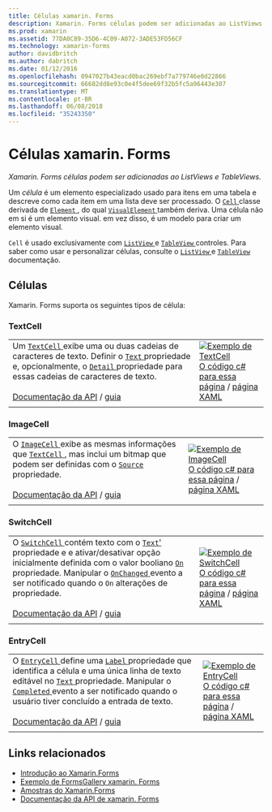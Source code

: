 ```yaml
---
title: Células xamarin. Forms
description: Xamarin. Forms células podem ser adicionadas ao ListViews e TableViews. Este artigo lista as células incluídas no xamarin. Forms.
ms.prod: xamarin
ms.assetid: 77DA0C89-35D6-4C09-A072-3ADE53FD56CF
ms.technology: xamarin-forms
author: davidbritch
ms.author: dabritch
ms.date: 01/12/2016
ms.openlocfilehash: 0947027b43eacd0bac269ebf7a779746e0d22866
ms.sourcegitcommit: 66682dd8e93c0e4f5dee69f32b5fc5a96443e307
ms.translationtype: MT
ms.contentlocale: pt-BR
ms.lasthandoff: 06/08/2018
ms.locfileid: "35243350"
---
```

# <a name="xamarinforms-cells"></a>Células xamarin. Forms

_Xamarin. Forms células podem ser adicionadas ao ListViews e TableViews._

Um *célula* é um elemento especializado usado para itens em uma tabela e descreve como cada item em uma lista deve ser processado. O [ `Cell` ](https://developer.xamarin.com/api/type/Xamarin.Forms.Cell/) classe derivada de [ `Element` ](https://developer.xamarin.com/api/type/Xamarin.Forms.Element/), do qual [ `VisualElement` ](https://developer.xamarin.com/api/type/Xamarin.Forms.Element/) também deriva. Uma célula não em si é um elemento visual. em vez disso, é um modelo para criar um elemento visual.

`Cell` é usado exclusivamente com [ `ListView` ](views.md#listView) e [ `TableView` ](views.md#tableView) controles. Para saber como usar e personalizar células, consulte o [ `ListView` ](~/xamarin-forms/user-interface/listview/index.md) e [ `TableView` ](~/xamarin-forms/user-interface/tableview.md) documentação.

## <a name="cells"></a>Células

Xamarin. Forms suporta os seguintes tipos de célula:

<a name="textCell" />

### <a name="textcell"></a>TextCell

|     |     |
| --- | --- |
| Um [ `TextCell` ](https://developer.xamarin.com/api/type/Xamarin.Forms.TextCell) exibe uma ou duas cadeias de caracteres de texto. Definir o [ `Text` ](https://developer.xamarin.com/api/property/Xamarin.Forms.TextCell.Text/) propriedade e, opcionalmente, o [ `Detail` ](https://developer.xamarin.com/api/property/Xamarin.Forms.TextCell.Detail/) propriedade para essas cadeias de caracteres de texto.<br /><br />[Documentação da API](https://developer.xamarin.com/api/type/Xamarin.Forms.TextCell) / [guia](~/xamarin-forms/user-interface/listview/customizing-cell-appearance.md#TextCell) | [![Exemplo de TextCell](cells-images/TextCell.png "TextCell exemplo")](cells-images/TextCell-Large.png#lightbox "TextCell exemplo")<br />[O código c# para essa página](https://github.com/xamarin/xamarin-forms-samples/blob/master/FormsGallery/FormsGallery/FormsGallery/CodeExamples/TextCellDemoPage.cs) / [página XAML](https://github.com/xamarin/xamarin-forms-samples/blob/master/FormsGallery/FormsGallery/FormsGallery/XamlExamples/TextCellDemoPage.xaml) |
|     |     |

### <a name="imagecell"></a>ImageCell

|     |     |
| --- | --- |
| O [ `ImageCell` ](https://developer.xamarin.com/api/type/Xamarin.Forms.ImageCell) exibe as mesmas informações que [ `TextCell` ](#textCell) , mas inclui um bitmap que podem ser definidas com o [ `Source` ](https://developer.xamarin.com/api/property/Xamarin.Forms.Image.Source/) propriedade.<br /><br />[Documentação da API](https://developer.xamarin.com/api/type/Xamarin.Forms.ImageCell) / [guia](~/xamarin-forms/user-interface/listview/customizing-cell-appearance.md#ImageCell) | [![Exemplo de ImageCell](cells-images/ImageCell.png "ImageCell exemplo")](cells-images/ImageCell-Large.png#lightbox "ImageCell exemplo")<br />[O código c# para essa página](https://github.com/xamarin/xamarin-forms-samples/blob/master/FormsGallery/FormsGallery/FormsGallery/CodeExamples/ImageCellDemoPage.cs) / [página XAML](https://github.com/xamarin/xamarin-forms-samples/blob/master/FormsGallery/FormsGallery/FormsGallery/XamlExamples/ImageCellDemoPage.xaml) |
|     |     |

### <a name="switchcell"></a>SwitchCell

|     |     |
| --- | --- |
| O [ `SwitchCell` ](https://developer.xamarin.com/api/type/Xamarin.Forms.SwitchCell) contém texto com o [ `Text`'](https://developer.xamarin.com/api/property/Xamarin.Forms.SwitchCellText/) propriedade e e ativar/desativar opção inicialmente definida com o valor booliano [ `On` ](https://developer.xamarin.com/api/property/Xamarin.Forms.SwitchCell.On/) propriedade. Manipular o [ `OnChanged` ](https://developer.xamarin.com/api/event/Xamarin.Forms.SwitchCell.OnChanged/) evento a ser notificado quando o `On` alterações de propriedade.<br /><br />[Documentação da API](https://developer.xamarin.com/api/type/Xamarin.Forms.SwitchCell) / [guia](~/xamarin-forms/user-interface/tableview.md#switchcell) | [![Exemplo de SwitchCell](cells-images/SwitchCell.png "SwitchCell exemplo")](cells-images/SwitchCell-Large.png#lightbox "SwitchCell exemplo")<br />[O código c# para essa página](https://github.com/xamarin/xamarin-forms-samples/blob/master/FormsGallery/FormsGallery/FormsGallery/CodeExamples/SwitchCellDemoPage.cs) / [página XAML](https://github.com/xamarin/xamarin-forms-samples/blob/master/FormsGallery/FormsGallery/FormsGallery/XamlExamples/SwitchCellDemoPage.xaml) |
|     |     |

### <a name="entrycell"></a>EntryCell

|     |     |
| --- | --- |
| O [ `EntryCell` ](https://developer.xamarin.com/api/type/Xamarin.Forms.EntryCell) define uma [ `Label` ](https://developer.xamarin.com/api/property/Xamarin.Forms.EntryCell.Label/) propriedade que identifica a célula e uma única linha de texto editável no [ `Text` ](https://developer.xamarin.com/api/property/Xamarin.Forms.EntryCell.Text/) propriedade. Manipular o [ `Completed` ](https://developer.xamarin.com/api/event/Xamarin.Forms.EntryCell.Completed/) evento a ser notificado quando o usuário tiver concluído a entrada de texto.<br /><br />[Documentação da API](https://developer.xamarin.com/api/type/Xamarin.Forms.EntryCell) / [guia](~/xamarin-forms/user-interface/tableview.md#entrycell) | [![Exemplo de EntryCell](cells-images/EntryCell.png "EntryCell exemplo")](cells-images/EntryCell-Large.png#lightbox "EntryCell exemplo")<br />[O código c# para essa página](https://github.com/xamarin/xamarin-forms-samples/blob/master/FormsGallery/FormsGallery/FormsGallery/CodeExamples/EntryCellDemoPage.cs) / [página XAML](https://github.com/xamarin/xamarin-forms-samples/blob/master/FormsGallery/FormsGallery/FormsGallery/XamlExamples/EntryCellDemoPage.xaml) |
|     |     |


## <a name="related-links"></a>Links relacionados

- [Introdução ao Xamarin.Forms](~/xamarin-forms/get-started/introduction-to-xamarin-forms.md)
- [Exemplo de FormsGallery xamarin. Forms](https://developer.xamarin.com/samples/xamarin-forms/FormsGallery/)
- [Amostras do Xamarin.Forms](https://developer.xamarin.com/samples/xamarin-forms/all/)
- [Documentação da API de xamarin. Forms](https://developer.xamarin.com/api/root/Xamarin.Forms/)
